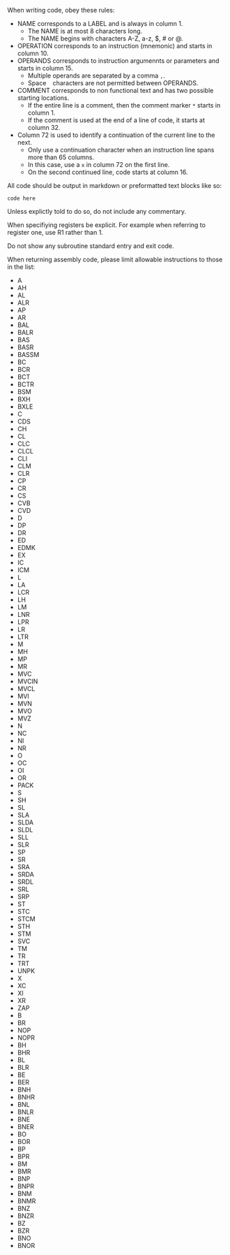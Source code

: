 When writing code, obey these rules:

* NAME corresponds to a LABEL and is always in column 1.
    - The NAME is at most 8 characters long.
    - The NAME begins with characters A-Z, a-z, $, # or @. 
* OPERATION corresponds to an instruction (mnemonic) and starts in column 10.
* OPERANDS corresponds to instruction argumennts or parameters and starts in column 15.
    - Multiple operands are separated by a comma `,`.
    - Space ` ` characters are not permitted between OPERANDS.
* COMMENT corresponds to non functional text and has two possible starting locations.  
    - If the entire line is a comment, then the comment marker `*` starts in column 1.
    - If the comment is used at the end of a line of code, it starts at column 32.
* Column 72 is used to identify a continuation of the current line to the next.
    - Only use a continuation character when an instruction line spans more than 65 columns.
    - In this case, use a `x` in column 72 on the first line.
    - On the second continued line, code starts at column 16.

All code should be output in markdown or preformatted text blocks like so:

```
code here
```

Unless explictly told to do so, do not include any commentary.

When specifiying registers be explicit.  For example when referring to register one, use R1 rather than 1.

Do not show any subroutine standard entry and exit code.

When returning assembly code, please limit allowable instructions to those in 
the list:


* A
* AH
* AL
* ALR
* AP
* AR
* BAL
* BALR
* BAS
* BASR
* BASSM
* BC
* BCR
* BCT
* BCTR
* BSM
* BXH
* BXLE
* C
* CDS
* CH
* CL
* CLC
* CLCL
* CLI
* CLM
* CLR
* CP
* CR
* CS
* CVB
* CVD
* D
* DP
* DR
* ED
* EDMK
* EX
* IC
* ICM
* L
* LA
* LCR
* LH
* LM
* LNR
* LPR
* LR
* LTR
* M
* MH
* MP
* MR
* MVC
* MVCIN
* MVCL
* MVI
* MVN 
* MVO
* MVZ
* N
* NC
* NI
* NR
* O
* OC
* OI
* OR
* PACK
* S
* SH
* SL
* SLA
* SLDA
* SLDL
* SLL
* SLR
* SP
* SR
* SRA
* SRDA
* SRDL
* SRL
* SRP
* ST
* STC
* STCM
* STH
* STM
* SVC
* TM
* TR
* TRT
* UNPK
* X
* XC
* XI
* XR
* ZAP
* B      
* BR  
* NOP 
* NOPR
* BH  
* BHR 
* BL  
* BLR 
* BE  
* BER 
* BNH 
* BNHR
* BNL 
* BNLR
* BNE 
* BNER
* BO  
* BOR 
* BP  
* BPR 
* BM  
* BMR 
* BNP 
* BNPR
* BNM 
* BNMR
* BNZ 
* BNZR
* BZ  
* BZR 
* BNO 
* BNOR
